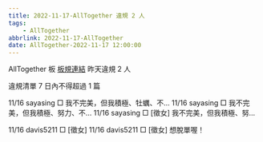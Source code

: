 ```yaml
---
title: 2022-11-17-AllTogether 違規 2 人
tags:
    - AllTogether
abbrlink: 2022-11-17-AllTogether
date: AllTogether-2022-11-17 12:00:00
---
```

AllTogether 板 [板規連結](https://www.ptt.cc/bbs/AllTogether/M.1643211430.A.5FB.html)
昨天違規 2 人
<!-- more -->

違規清單
7 日內不得超過 1 篇

11/16 sayasing □ 我不完美，但我積極、牡蠣、不…
11/16 sayasing □ 我不完美，但我積極、努力、不…
11/16 sayasing □ [徵女] 我不完美，但我積極、努…

11/16 davis5211 □ [徵女]
11/16 davis5211 □ [徵女] 想脫單喔！